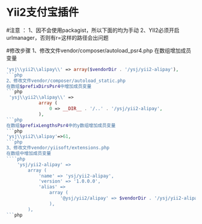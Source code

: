 # Yii2支付宝插件

#注意 ：
1、因不会使用packagist，所以下面的均为手动
2、YII2必须开启urlmanager，否则有r=这样的路径会出问题

#修改步骤
1、修改文件vendor/composer/autoload_psr4.php
在数组增加成员变量
```php
'ysj\\yii2\\alipay\\' => array($vendorDir . '/ysj/yii2-alipay'),
```php
2、修改文件vendor/composer/autoload_static.php
在数组$prefixDirsPsr4中增加成员变量
```php
 'ysj\\yii2\\alipay\\' =>
            array (
                0 => __DIR__ . '/..' . '/ysj/yii2-alipay',
            ),
```php
在数组$prefixLengthsPsr4中的y数组增加成员变量
```php
'ysj\\yii2\\alipay'=>61,
```php
3、修改文件vendor/yiisoft/extensions.php
在数组中增加成员变量
````php
    'ysj/yii2-alipay' =>
        array (
            'name' => 'ysj/yii2-alipay',
            'version' => '1.0.0.0',
            'alias' =>
                array (
                    '@ysj/yii2/alipay' => $vendorDir . '/ysj/yii2-alipay',
                ),
        ),
```php